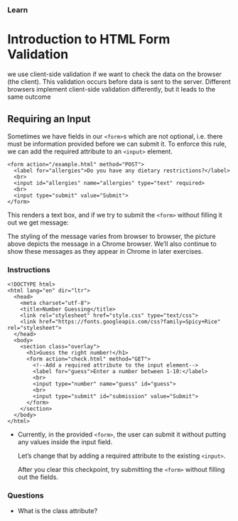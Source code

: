 ### Learn
# Introduction to HTML Form Validation
we use client-side validation if we want to check the data on the browser (the client). This validation occurs before data is sent to the server. Different browsers implement client-side validation differently, but it leads to the same outcome

## Requiring an Input

Sometimes we have fields in our `<form>`s which are not optional, i.e. there must be information provided before we can submit it. To enforce this rule, we can add the required attribute to an `<input>` element.

```
<form action="/example.html" method="POST">
  <label for="allergies">Do you have any dietary restrictions?</label>
  <br>
  <input id="allergies" name="allergies" type="text" required>
  <br>
  <input type="submit" value="Submit">
</form>

```

This renders a text box, and if we try to submit the `<form>` without filling it out we get message:

The styling of the message varies from browser to browser, the picture above depicts the message in a Chrome browser. We’ll also continue to show these messages as they appear in Chrome in later exercises.




### Instructions
```
<!DOCTYPE html>
<html lang="en" dir="ltr">
  <head>
    <meta charset="utf-8">
    <title>Number Guessing</title>
    <link rel="stylesheet" href="style.css" type="text/css">
    <link href="https://fonts.googleapis.com/css?family=Spicy+Rice" rel="stylesheet">
  </head>
  <body>
    <section class="overlay">
      <h1>Guess the right number!</h1>
      <form action="check.html" method="GET">
        <!--Add a required attribute to the input element-->
        <label for="guess">Enter a number between 1-10:</label>
        <br>
        <input type="number" name="guess" id="guess">
        <br>
        <input type="submit" id="submission" value="Submit">
      </form>
    </section>
  </body>
</html>

```
* Currently, in the provided `<form>`, the user can submit it without putting any values inside the input field.
  
  Let’s change that by adding a required attribute to the existing `<input>`.

  After you clear this checkpoint, try submitting the `<form>` without filling out the fields.

### Questions

* What is the class attribute?